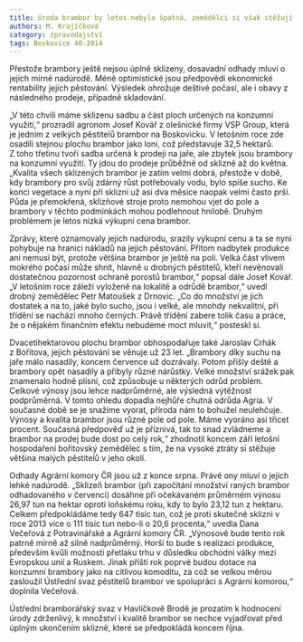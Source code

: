 ```yaml
---
title: Úroda brambor by letos nebyla špatná, zemědělci si však stěžují na velké ztráty
authors: M. Krajíčková
category: zpravodajství
tags: Boskovice 40-2014 
---
```


Přestože brambory ještě nejsou úplně sklizeny, dosavadní odhady mluví o jejich mírné nadúrodě. Méně optimistické jsou předpovědi ekonomické rentability jejich pěstování. Výsledek ohrožuje deštivé počasí, ale i obavy z následného prodeje, případně skladování.

„V této chvíli máme sklizenu sadbu a část ploch určených na konzumní využití,“ prozradil agronom Josef Kovář z olešnické firmy VSP Group, která je jedním z velkých pěstitelů brambor na Boskovicku. V letošním roce zde osadili stejnou plochu brambor jako loni, což představuje 32,5 hektarů. Z toho třetinu tvoří sadba určená k prodeji na jaře, ale zbytek jsou brambory na konzumní využití. Ty jdou do prodeje průběžně od sklizně až do května. „Kvalita všech sklizených brambor je zatím velmi dobrá, přestože v době, kdy brambory pro svůj zdárný růst potřebovaly vodu, bylo spíše sucho. Ke konci vegetace a nyní při sklizni už asi dva měsíce naopak velmi často prší. Půda je přemokřená, sklizňové stroje proto nemohou vjet do pole a brambory v těchto podmínkách mohou podlehnout hnilobě. Druhým problémem je letos nízká výkupní cena brambor. 

Zprávy, které oznamovaly jejich nadúrodu, srazily výkupní cenu a ta se nyní pohybuje na hranici nákladů na jejich pěstování. Přitom nadbytek produkce ani nemusí být, protože většina brambor je ještě na poli. Velká část vlivem mokrého počasí může shnít, hlavně u drobných pěstitelů, kteří nevěnovali dostatečnou pozornost ochraně porostů brambor,“ popsal dále Josef Kovář. 
„V letošním roce záleží vyloženě na lokalitě a odrůdě brambor,“ uvedl drobný zemědělec Petr Matoušek z Drnovic. „Co do množství je jich dostatek a na to, jaké bylo sucho, jsou i velké, ale mnohdy nekvalitní, při třídění se nachází mnoho černých. Právě třídění zabere tolik času a práce, že o nějakém finančním efektu nebudeme moct mluvit,“ posteskl si.

Dvacetihektarovou plochu brambor obhospodařuje také Jaroslav Crhák z Bořitova, jejich pěstování se věnuje už 23 let. „Brambory díky suchu na jaře málo nasadily, koncem července už dozrávaly. Potom přišly deště a brambory opět nasadily a přibyly různé nárůstky. Velké množství srážek pak znamenalo hodně plísní, což způsobuje u některých odrůd problém. Celkové výnosy jsou lehce nadprůměrné, ale výsledná výtěžnost podprůměrná. V tomto ohledu dopadla nejhůře chutná odrůda Agria. V současné době se je snažíme vyorat, příroda nám to bohužel neulehčuje. Výnosy a kvalita brambor jsou různé pole od pole. Máme vyoráno asi třicet procent. Současná předpověď už je příznivá, tak to snad zvládneme a brambor na prodej bude dost po celý rok,“ zhodnotil koncem září letošní hospodaření bořitovský zemědělec s tím, že na vysoké ztráty si stěžuje většina malých pěstitelů v jeho okolí.

Odhady Agrární komory ČR jsou už z konce srpna. Právě ony mluví o jejich lehké nadúrodě. „Sklizeň brambor (při započítání množství raných brambor odhadovaného v červenci) dosáhne při očekávaném průměrném výnosu 26,97 tun na hektar oproti loňskému roku, kdy to bylo 23,12 tun z hektaru. Celkem předpokládáme tedy 647 tisíc tun, což je proti skutečné sklizni v roce 2013 více o 111 tisíc tun nebo-li o 20,6 procenta,“ uvedla Dana Večeřová z Potravinářské a Agrární komory ČR. „Výnosově bude tento rok patrně mírně až silně nadprůměrný. Horší to bude s realizací produkce, především kvůli možnosti přetlaku trhu v důsledku obchodní války mezi Evropskou unií a Ruskem. Jinak příští rok poprvé budou dotace na konzumní brambory jako na citlivou komoditu, za což se velkou měrou zasloužil Ústřední svaz pěstitelů brambor ve spolupráci s Agrární komorou,“ doplnila Večeřová.

Ústřední bramborářský svaz v Havlíčkově Brodě je prozatím k hodnocení úrody zdrženlivý, k množství i kvalitě brambor se nechce vyjadřovat před úplným ukončením sklizně, které se předpokládá koncem října.
